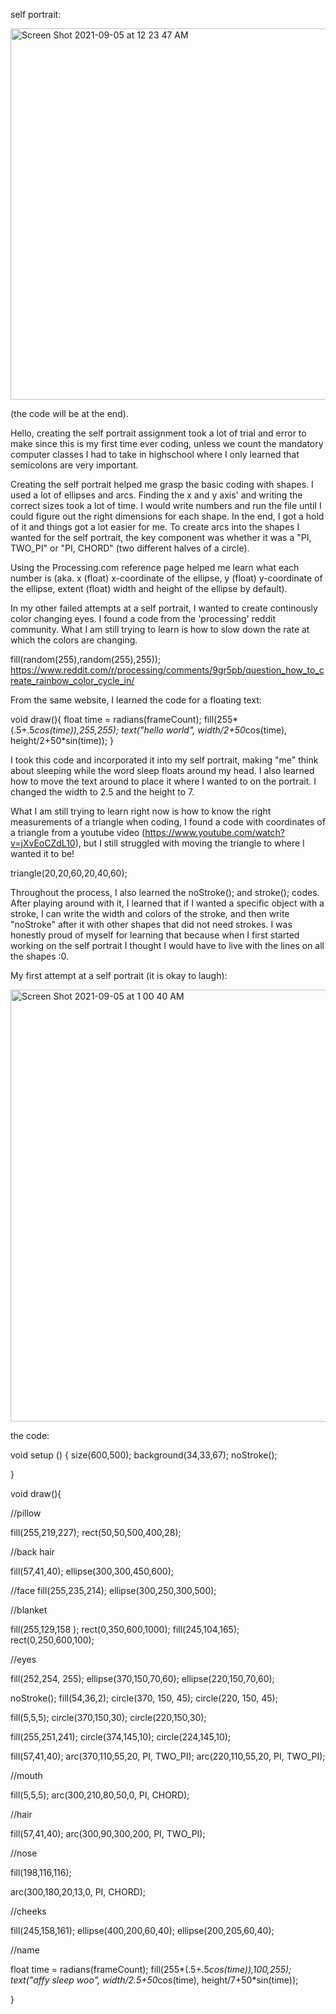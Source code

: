 
self portrait:

<img width="594" alt="Screen Shot 2021-09-05 at 12 23 47 AM" src="https://user-images.githubusercontent.com/89835180/132107172-819d5fff-3966-40b0-b3e0-75108427565b.png">

(the code will be at the end).

Hello, creating the self portrait assignment took a lot of trial and error to make since this is my first time ever coding, unless we count the mandatory computer classes I had to take in highschool where I only learned that semicolons are very important. 

Creating the self portrait helped me grasp the basic coding with shapes. I used a lot of ellipses and arcs. Finding the x and y axis' and writing the correct sizes took a lot of time. I would write numbers and run the file until I could figure out the right dimensions for each shape. In the end, I got a hold of it and things got a lot easier for me. To create arcs into the shapes I wanted for the self portrait, the key component was whether it was a "PI, TWO_PI" or "PI, CHORD" (two different halves of a circle).

Using the Processing.com reference page helped me learn what each number is 
(aka. x	(float)	x-coordinate of the ellipse,
y	(float)	y-coordinate of the ellipse,
extent	(float)	width and height of the ellipse by default).

In my other failed attempts at a self portrait, I wanted to create continously color changing eyes. I found a code from the 'processing' reddit community. What I am still trying to learn is how to slow down the rate at which the colors are changing.

fill(random(255),random(255),255));
https://www.reddit.com/r/processing/comments/9gr5pb/question_how_to_create_rainbow_color_cycle_in/


From the same website, I learned the code for a floating text:

void draw(){
  float time = radians(frameCount);
  fill(255*(.5+.5*cos(time)),255,255);
  text("hello world", width/2+50*cos(time), height/2+50*sin(time));
}

I took this code and incorporated it into my self portrait, making "me" think about sleeping while the word sleep floats around my head. I also learned how to move the text around to place it where I wanted to on the portrait. I changed the width to 2.5 and the height to 7.


What I am still trying to learn right now is how to know the right measurements of a triangle when coding, I found a code with coordinates of a triangle from a youtube video (https://www.youtube.com/watch?v=jXvEoCZdL10), but I still struggled with moving the triangle to where I wanted it to be! 

triangle(20,20,60,20,40,60);

Throughout the process, I also learned the noStroke(); and stroke(); codes. After playing around with it, I learned that if I wanted a specific object with a stroke, I can write the width and colors of the stroke, and then write "noStroke" after it with other shapes that did not need strokes. I was honestly proud of myself for learning that because when I first started working on the self portrait I thought I would have to live with the lines on all the shapes :0. 


My first attempt at a self portrait (it is okay to laugh):


<img width="691" alt="Screen Shot 2021-09-05 at 1 00 40 AM" src="https://user-images.githubusercontent.com/89835180/132107935-dd44af7b-83ae-41d5-a320-4a5cc2165ca1.png">





the code:

void setup () {
  size(600,500);
  background(34,33,67);
  noStroke();

}

void draw(){

  //pillow
  
 
  fill(255,219,227);
rect(50,50,500,400,28);


//back hair

fill(57,41,40);
ellipse(300,300,450,600);

//face
  fill(255,235,214);
ellipse(300,250,300,500);


  //blanket
  
  fill(255,129,158 );
  rect(0,350,600,1000);
  fill(245,104,165);
  rect(0,250,600,100);
  
 //eyes
 

 fill(252,254, 255);
  ellipse(370,150,70,60);
  ellipse(220,150,70,60);
 

noStroke();
fill(54,36,2);
circle(370, 150, 45);
circle(220, 150, 45);

fill(5,5,5);
circle(370,150,30);
circle(220,150,30);

fill(255,251,241);
circle(374,145,10);
circle(224,145,10);




fill(57,41,40);
 arc(370,110,55,20, PI, TWO_PI);
 arc(220,110,55,20, PI, TWO_PI);
 

//mouth


fill(5,5,5);
arc(300,210,80,50,0, PI, CHORD);


//hair


fill(57,41,40);
arc(300,90,300,200, PI, TWO_PI);



//nose


fill(198,116,116);

arc(300,180,20,13,0, PI, CHORD);


//cheeks


fill(245,158,161);
ellipse(400,200,60,40);
ellipse(200,205,60,40);

//name

  float time = radians(frameCount);
  fill(255*(.5+.5*cos(time)),100,255);
  text("affy sleep woo", width/2.5+50*cos(time), height/7+50*sin(time));


}
